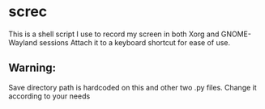# screc

This is a shell script I use to record my screen in both Xorg and GNOME-Wayland sessions
Attach it to a keyboard shortcut for ease of use.

## Warning:

Save directory path is hardcoded on this and other two .py files. Change it according to your needs
